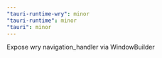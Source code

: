 ```yaml
---
"tauri-runtime-wry": minor
"tauri-runtime": minor
"tauri": minor
---
```


Expose wry navigation_handler via WindowBuilder
